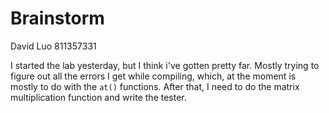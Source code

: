 # Brainstorm
David Luo
811357331

I started the lab yesterday, but I think i've gotten pretty far. Mostly trying
to figure out all the errors I get while compiling, which, at the moment is
mostly to do with the `at()` functions. After that, I need to do the matrix
multiplication function and write the tester.
